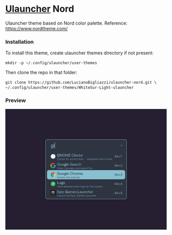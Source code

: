 # [Ulauncher](https://ulauncher.io) Nord

Ulauncher theme based on Nord color palette.
Reference: https://www.nordtheme.com/

### Installation

To install this theme, create ulauncher themes directory if not present:

```
mkdir -p ~/.config/ulauncher/user-themes
```

Then clone the repo in that folder:

```
git clone https://github.com/LucianoBigliazzi/ulauncher-nord.git \
~/.config/ulauncher/user-themes/WhiteSur-Light-ulauncher
```

### Preview

![Launcher preview](screenshot.png)
